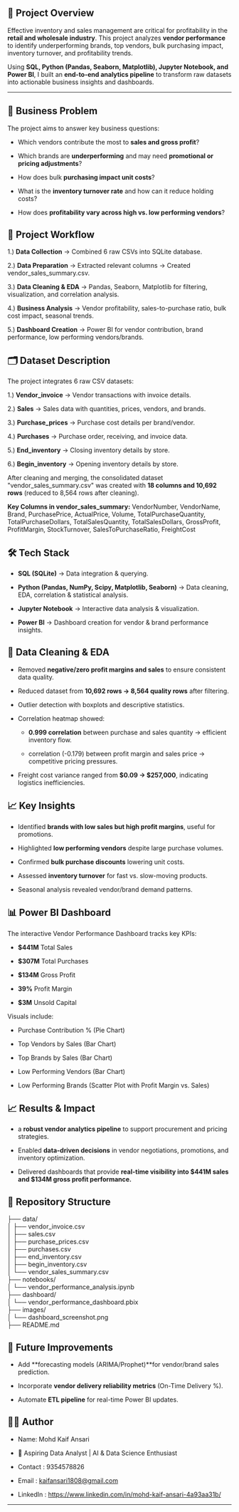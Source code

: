 
## 📌 Project Overview

Effective inventory and sales management are critical for profitability in the **retail and wholesale industry**. This project analyzes **vendor performance** to identify underperforming brands, top vendors, bulk purchasing impact, inventory turnover, and profitability trends.

Using **SQL, Python (Pandas, Seaborn, Matplotlib), Jupyter Notebook, and Power BI**, I built an **end-to-end analytics pipeline** to transform raw datasets into actionable business insights and dashboards.

---
## 🎯 Business Problem

The project aims to answer key business questions:

- Which vendors contribute the most to **sales and gross profit**?

- Which brands are **underperforming** and may need **promotional or pricing adjustments**?

- How does bulk **purchasing impact unit costs**?

- What is the **inventory turnover rate** and how can it reduce holding costs?

- How does **profitability vary across high vs. low performing vendors**?
## 🚀 Project Workflow

1.) **Data Collection** → Combined 6 raw CSVs into SQLite database.

2.) **Data Preparation** → Extracted relevant columns → Created vendor_sales_summary.csv.

3.) **Data Cleaning & EDA** → Pandas, Seaborn, Matplotlib for filtering, visualization, and correlation analysis.

4.) **Business Analysis** → Vendor profitability, sales-to-purchase ratio, bulk cost impact, seasonal trends.

5.) **Dashboard Creation** → Power BI for vendor contribution, brand performance, low performing vendors/brands.
## 🗂 Dataset Description

The project integrates 6 raw CSV datasets:

1.) **Vendor_invoice** → Vendor transactions with invoice details.

2.) **Sales** → Sales data with quantities, prices, vendors, and brands.

3.) **Purchase_prices** → Purchase cost details per brand/vendor.

4.) **Purchases** → Purchase order, receiving, and invoice data.

5.) **End_inventory** → Closing inventory details by store.

6.) **Begin_inventory** → Opening inventory details by store.

After cleaning and merging, the consolidated dataset "vendor_sales_summary.csv" was created with **18 columns and 10,692 rows** (reduced to 8,564 rows after cleaning).


**Key Columns in vendor_sales_summary:**
VendorNumber, VendorName, Brand, PurchasePrice, ActualPrice, Volume, TotalPurchaseQuantity, TotalPurchaseDollars, TotalSalesQuantity, TotalSalesDollars, GrossProfit, ProfitMargin, StockTurnover, SalesToPurchaseRatio, FreightCost
## 🛠️ Tech Stack

- **SQL (SQLite)** → Data integration & querying.

- **Python (Pandas, NumPy, Scipy, Matplotlib, Seaborn)** → Data cleaning, EDA, correlation & statistical analysis.

- **Jupyter Notebook** → Interactive data analysis & visualization.

- **Power BI** → Dashboard creation for vendor & brand performance insights.
## 🔎 Data Cleaning & EDA

- Removed **negative/zero profit margins and sales** to ensure consistent data quality.

- Reduced dataset from **10,692 rows → 8,564 quality rows** after filtering.

- Outlier detection with boxplots and descriptive statistics.

- Correlation heatmap showed:

  - **0.999 correlation** between purchase and sales quantity → efficient inventory flow.

  -  correlation (-0.179) between profit margin and sales price → competitive pricing pressures.

- Freight cost variance ranged from **$0.09 → $257,000**, indicating logistics inefficiencies.
## 📈 Key Insights

- Identified **brands with low sales but high profit margins**, useful for promotions.

- Highlighted **low performing vendors** despite large purchase volumes.

- Confirmed **bulk purchase discounts** lowering unit costs.

- Assessed **inventory turnover** for fast vs. slow-moving products.

- Seasonal analysis revealed vendor/brand demand patterns.
## 📊 Power BI Dashboard

The interactive Vendor Performance Dashboard tracks key KPIs:

- **$441M** Total Sales

- **$307M** Total Purchases

- **$134M** Gross Profit

- **39%** Profit Margin

- **$3M** Unsold Capital

Visuals include:

- Purchase Contribution % (Pie Chart)

- Top Vendors by Sales (Bar Chart)

- Top Brands by Sales (Bar Chart)

- Low Performing Vendors (Bar Chart)

- Low Performing Brands (Scatter Plot with Profit Margin vs. Sales)
## 📈 Results & Impact

-  a **robust vendor analytics pipeline** to support procurement and pricing strategies.

- Enabled **data-driven decisions** in vendor negotiations, promotions, and inventory optimization.

- Delivered dashboards that provide **real-time visibility into $441M sales and $134M gross profit performance.**

## 📂 Repository Structure

├── data/  
│   ├── vendor_invoice.csv  
│   ├── sales.csv  
│   ├── purchase_prices.csv  
│   ├── purchases.csv  
│   ├── end_inventory.csv  
│   ├── begin_inventory.csv  
│   └── vendor_sales_summary.csv  
├── notebooks/  
│   └── vendor_performance_analysis.ipynb  
├── dashboard/  
│   └── vendor_performance_dashboard.pbix  
├── images/  
│   └── dashboard_screenshot.png  
├── README.md  

## 🔮 Future Improvements

- Add **forecasting models (ARIMA/Prophet)**for vendor/brand sales prediction.

- Incorporate **vendor delivery reliability metrics** (On-Time Delivery %).

- Automate **ETL pipeline** for real-time Power BI updates.
## 👨‍💻 Author

- Name: Mohd Kaif Ansari

- 💼 Aspiring Data Analyst | AI & Data Science Enthusiast

- Contact : 9354578826

- Email : kaifansari1808@gmail.com

- LinkedIn : https://www.linkedin.com/in/mohd-kaif-ansari-4a93aa31b/


---